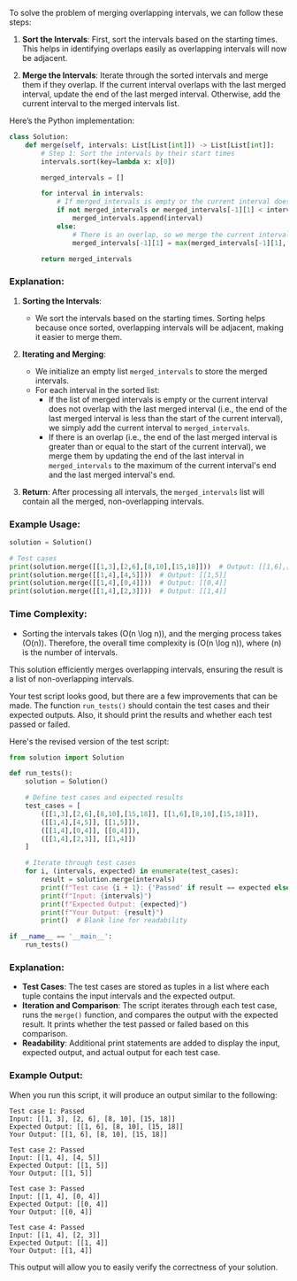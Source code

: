 To solve the problem of merging overlapping intervals, we can follow these steps:

1. **Sort the Intervals**: First, sort the intervals based on the starting times. This helps in identifying overlaps easily as overlapping intervals will now be adjacent.

2. **Merge the Intervals**: Iterate through the sorted intervals and merge them if they overlap. If the current interval overlaps with the last merged interval, update the end of the last merged interval. Otherwise, add the current interval to the merged intervals list.

Here’s the Python implementation:

```python
class Solution:
    def merge(self, intervals: List[List[int]]) -> List[List[int]]:
        # Step 1: Sort the intervals by their start times
        intervals.sort(key=lambda x: x[0])

        merged_intervals = []

        for interval in intervals:
            # If merged_intervals is empty or the current interval doesn't overlap with the last one
            if not merged_intervals or merged_intervals[-1][1] < interval[0]:
                merged_intervals.append(interval)
            else:
                # There is an overlap, so we merge the current interval with the previous one
                merged_intervals[-1][1] = max(merged_intervals[-1][1], interval[1])

        return merged_intervals
```

### Explanation:

1. **Sorting the Intervals**:
   - We sort the intervals based on the starting times. Sorting helps because once sorted, overlapping intervals will be adjacent, making it easier to merge them.

2. **Iterating and Merging**:
   - We initialize an empty list `merged_intervals` to store the merged intervals.
   - For each interval in the sorted list:
     - If the list of merged intervals is empty or the current interval does not overlap with the last merged interval (i.e., the end of the last merged interval is less than the start of the current interval), we simply add the current interval to `merged_intervals`.
     - If there is an overlap (i.e., the end of the last merged interval is greater than or equal to the start of the current interval), we merge them by updating the end of the last interval in `merged_intervals` to the maximum of the current interval's end and the last merged interval's end.

3. **Return**: After processing all intervals, the `merged_intervals` list will contain all the merged, non-overlapping intervals.

### Example Usage:

```python
solution = Solution()

# Test cases
print(solution.merge([[1,3],[2,6],[8,10],[15,18]]))  # Output: [[1,6],[8,10],[15,18]]
print(solution.merge([[1,4],[4,5]]))  # Output: [[1,5]]
print(solution.merge([[1,4],[0,4]]))  # Output: [[0,4]]
print(solution.merge([[1,4],[2,3]]))  # Output: [[1,4]]
```

### Time Complexity:
- Sorting the intervals takes \(O(n \log n)\), and the merging process takes \(O(n)\). Therefore, the overall time complexity is \(O(n \log n)\), where \(n\) is the number of intervals.

This solution efficiently merges overlapping intervals, ensuring the result is a list of non-overlapping intervals.

Your test script looks good, but there are a few improvements that can be made. The function `run_tests()` should contain the test cases and their expected outputs. Also, it should print the results and whether each test passed or failed.

Here's the revised version of the test script:

```python
from solution import Solution

def run_tests():
    solution = Solution()

    # Define test cases and expected results
    test_cases = [
        ([[1,3],[2,6],[8,10],[15,18]], [[1,6],[8,10],[15,18]]),
        ([[1,4],[4,5]], [[1,5]]),
        ([[1,4],[0,4]], [[0,4]]),
        ([[1,4],[2,3]], [[1,4]])
    ]

    # Iterate through test cases
    for i, (intervals, expected) in enumerate(test_cases):
        result = solution.merge(intervals)
        print(f"Test case {i + 1}: {'Passed' if result == expected else 'Failed'}")
        print(f"Input: {intervals}")
        print(f"Expected Output: {expected}")
        print(f"Your Output: {result}")
        print()  # Blank line for readability

if __name__ == '__main__':
    run_tests()
```

### Explanation:

- **Test Cases**: The test cases are stored as tuples in a list where each tuple contains the input intervals and the expected output.
- **Iteration and Comparison**: The script iterates through each test case, runs the `merge()` function, and compares the output with the expected result. It prints whether the test passed or failed based on this comparison.
- **Readability**: Additional print statements are added to display the input, expected output, and actual output for each test case.

### Example Output:

When you run this script, it will produce an output similar to the following:

```plaintext
Test case 1: Passed
Input: [[1, 3], [2, 6], [8, 10], [15, 18]]
Expected Output: [[1, 6], [8, 10], [15, 18]]
Your Output: [[1, 6], [8, 10], [15, 18]]

Test case 2: Passed
Input: [[1, 4], [4, 5]]
Expected Output: [[1, 5]]
Your Output: [[1, 5]]

Test case 3: Passed
Input: [[1, 4], [0, 4]]
Expected Output: [[0, 4]]
Your Output: [[0, 4]]

Test case 4: Passed
Input: [[1, 4], [2, 3]]
Expected Output: [[1, 4]]
Your Output: [[1, 4]]
```

This output will allow you to easily verify the correctness of your solution.
